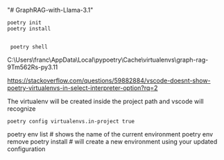"# GraphRAG-with-Llama-3.1" 

    poetry init
    poetry install


     poetry shell

C:\Users\franc\AppData\Local\pypoetry\Cache\virtualenvs\graph-rag-9Tm562Rs-py3.11

https://stackoverflow.com/questions/59882884/vscode-doesnt-show-poetry-virtualenvs-in-select-interpreter-option?rq=2


The virtualenv will be created inside the project path and vscode will recognize

    poetry config virtualenvs.in-project true



poetry env list  # shows the name of the current environment
poetry env remove <current environment>
poetry install  # will create a new environment using your updated configuration
